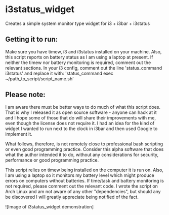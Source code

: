 # i3status_widget
Creates a simple system monitor type widget for i3 + i3bar + i3status

## Getting it to run:

Make sure you have timew, i3 and i3status installed on your machine. Also, 
this script reports on battery status as I am using a laptop at present. If 
neither the timew nor battery monitoring is required, comment out the relevant
sections. In your i3 config, comment out the line 
'status_command i3status'
and replace it with:
'status_command exec ~/path_to_script/script_name.sh'


## Please note:

I am aware there must be better ways to do much of what this script does. That
is why I released it as open source software - anyone can hack at it and I 
hope some of those that do will share their improvements with me, even though 
the license does not require it. I had an idea for the kind of widget I wanted 
to run next to the clock in i3bar and then used Google to implement it. 

What follows, therefore, is not remotely close to professional bash scripting 
or even good programming practice. Consider this alpha software that does what
the author intended it to do, without any considerations for security,
performance or good programming practice.

This script relies on timew being installed on the computer it is run on.
Also, I am using a laptop so it monitors my battery level which might produce 
errors on computers without batteries. If time/task and battery monitoring is
not required, please comment out the relevant code. I wrote the script on Arch 
Linux and am not aware of any other "dependencies", but should any be 
discovered I will greatly appreciate being notified of the fact.

![Image of i3status_widget demonstration]
